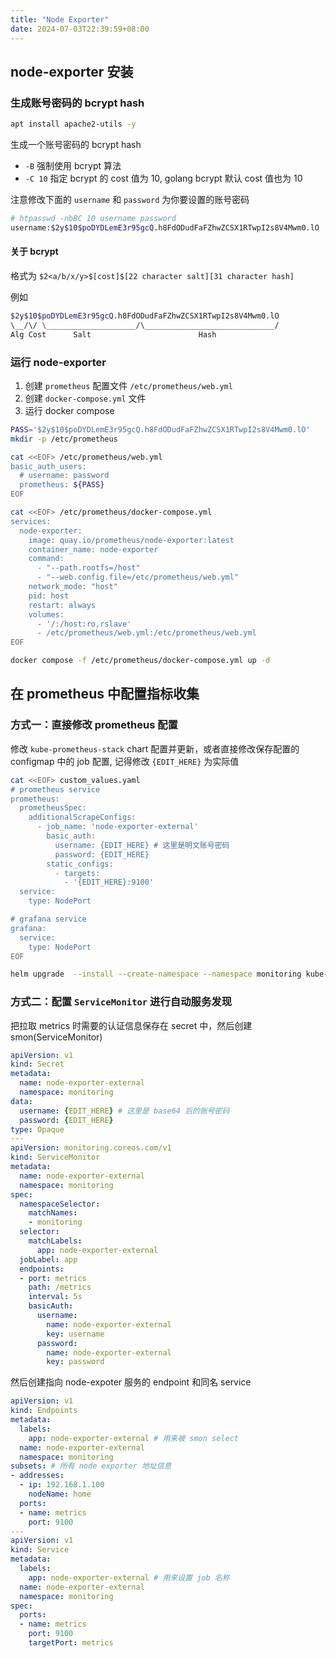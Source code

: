 ```yaml
---
title: "Node Exporter"
date: 2024-07-03T22:39:59+08:00
---
```


## node-exporter 安装

### 生成账号密码的 bcrypt hash

```bash
apt install apache2-utils -y
```

生成一个账号密码的 bcrypt hash

- `-B` 强制使用 bcrypt 算法
- `-C 10` 指定 bcrypt 的 cost 值为 10, golang bcrypt 默认 cost 值也为 10

注意修改下面的 `username` 和 `password` 为你要设置的账号密码

```bash
# htpasswd -nbBC 10 username password
username:$2y$10$poDYDLemE3r95gcQ.h8FdODudFaFZhwZCSX1RTwpI2s8V4Mwm0.lO
```

#### 关于 bcrypt

格式为 `$2<a/b/x/y>$[cost]$[22 character salt][31 character hash]`

例如

```bash
$2y$10$poDYDLemE3r95gcQ.h8FdODudFaFZhwZCSX1RTwpI2s8V4Mwm0.lO
\__/\/ \____________________/\_____________________________/
Alg Cost      Salt                        Hash
```

### 运行 node-exporter

1. 创建 `prometheus` 配置文件 `/etc/prometheus/web.yml`
2. 创建 `docker-compose.yml` 文件
3. 运行 docker compose

```bash
PASS='$2y$10$poDYDLemE3r95gcQ.h8FdODudFaFZhwZCSX1RTwpI2s8V4Mwm0.lO'
mkdir -p /etc/prometheus

cat <<EOF> /etc/prometheus/web.yml
basic_auth_users:
  # username: password
  prometheus: ${PASS}
EOF

cat <<EOF> /etc/prometheus/docker-compose.yml
services:
  node-exporter:
    image: quay.io/prometheus/node-exporter:latest
    container_name: node-exporter
    command: 
      - "--path.rootfs=/host"
      - "--web.config.file=/etc/prometheus/web.yml"
    network_mode: "host"
    pid: host
    restart: always
    volumes:
      - '/:/host:ro,rslave'
      - /etc/prometheus/web.yml:/etc/prometheus/web.yml
EOF

docker compose -f /etc/prometheus/docker-compose.yml up -d
```

## 在 prometheus 中配置指标收集

### 方式一：直接修改 prometheus 配置

修改 `kube-prometheus-stack` chart 配置并更新，或者直接修改保存配置的 configmap 中的 job 配置, 记得修改 `{EDIT_HERE}` 为实际值

```bash
cat <<EOF> custom_values.yaml
# prometheus service
prometheus:
  prometheusSpec:
    additionalScrapeConfigs:
      - job_name: 'node-exporter-external'
        basic_auth:
          username: {EDIT_HERE} # 这里是明文账号密码
          password: {EDIT_HERE}
        static_configs:
          - targets:
            - '{EDIT_HERE}:9100'
  service:
    type: NodePort

# grafana service
grafana:
  service:
    type: NodePort
EOF

helm upgrade  --install --create-namespace --namespace monitoring kube-prometheus-stack -f custom-values.yaml prometheus-community/kube-prometheus-stack
```

### 方式二：配置 `ServiceMonitor` 进行自动服务发现

把拉取 metrics 时需要的认证信息保存在 secret 中，然后创建 smon(ServiceMonitor)

```yaml
apiVersion: v1
kind: Secret
metadata:
  name: node-exporter-external
  namespace: monitoring
data:
  username: {EDIT_HERE} # 这里是 base64 后的账号密码
  password: {EDIT_HERE}
type: Opaque
---
apiVersion: monitoring.coreos.com/v1
kind: ServiceMonitor
metadata:
  name: node-exporter-external
  namespace: monitoring
spec:
  namespaceSelector:
    matchNames:
    - monitoring
  selector:
    matchLabels:
      app: node-exporter-external
  jobLabel: app
  endpoints:
  - port: metrics
    path: /metrics
    interval: 5s
    basicAuth:
      username:
        name: node-exporter-external
        key: username
      password:
        name: node-exporter-external
        key: password
```

然后创建指向 node-expoter 服务的 endpoint 和同名 service

```yaml
apiVersion: v1
kind: Endpoints
metadata:
  labels:
    app: node-exporter-external # 用来被 smon select
  name: node-exporter-external
  namespace: monitoring
subsets: # 所有 node exporter 地址信息
- addresses:
  - ip: 192.168.1.100
    nodeName: home
  ports:
  - name: metrics
    port: 9100
---
apiVersion: v1
kind: Service
metadata:
  labels:
    app: node-exporter-external # 用来设置 job 名称
  name: node-exporter-external
  namespace: monitoring
spec:
  ports:
  - name: metrics
    port: 9100
    targetPort: metrics
```
